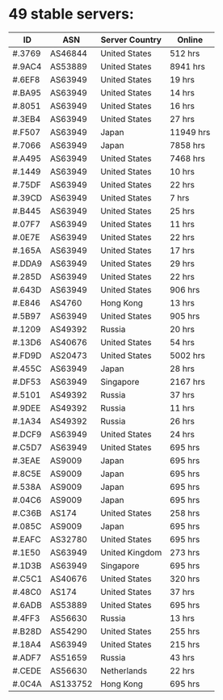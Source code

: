 # 49 stable servers:

| ID | ASN | Server Country | Online |
| ------ | ------ | ------ | ------ |
| #.3769 | AS46844 | United States | 512 hrs |
| #.9AC4 | AS53889 | United States | 8941 hrs |
| #.6EF8 | AS63949 | United States | 19 hrs |
| #.BA95 | AS63949 | United States | 14 hrs |
| #.8051 | AS63949 | United States | 16 hrs |
| #.3EB4 | AS63949 | United States | 27 hrs |
| #.F507 | AS63949 | Japan | 11949 hrs |
| #.7066 | AS63949 | Japan | 7858 hrs |
| #.A495 | AS63949 | United States | 7468 hrs |
| #.1449 | AS63949 | United States | 10 hrs |
| #.75DF | AS63949 | United States | 22 hrs |
| #.39CD | AS63949 | United States | 7 hrs |
| #.B445 | AS63949 | United States | 25 hrs |
| #.07F7 | AS63949 | United States | 11 hrs |
| #.0E7E | AS63949 | United States | 22 hrs |
| #.165A | AS63949 | United States | 17 hrs |
| #.DDA9 | AS63949 | United States | 29 hrs |
| #.285D | AS63949 | United States | 22 hrs |
| #.643D | AS63949 | United States | 906 hrs |
| #.E846 | AS4760 | Hong Kong | 13 hrs |
| #.5B97 | AS63949 | United States | 905 hrs |
| #.1209 | AS49392 | Russia | 20 hrs |
| #.13D6 | AS40676 | United States | 54 hrs |
| #.FD9D | AS20473 | United States | 5002 hrs |
| #.455C | AS63949 | Japan | 28 hrs |
| #.DF53 | AS63949 | Singapore | 2167 hrs |
| #.5101 | AS49392 | Russia | 37 hrs |
| #.9DEE | AS49392 | Russia | 11 hrs |
| #.1A34 | AS49392 | Russia | 26 hrs |
| #.DCF9 | AS63949 | United States | 24 hrs |
| #.C5D7 | AS63949 | United States | 695 hrs |
| #.3EAE | AS9009 | Japan | 695 hrs |
| #.8C5E | AS9009 | Japan | 695 hrs |
| #.538A | AS9009 | Japan | 695 hrs |
| #.04C6 | AS9009 | Japan | 695 hrs |
| #.C36B | AS174 | United States | 258 hrs |
| #.085C | AS9009 | Japan | 695 hrs |
| #.EAFC | AS32780 | United States | 695 hrs |
| #.1E50 | AS63949 | United Kingdom | 273 hrs |
| #.1D3B | AS63949 | Singapore | 695 hrs |
| #.C5C1 | AS40676 | United States | 320 hrs |
| #.48C0 | AS174 | United States | 37 hrs |
| #.6ADB | AS53889 | United States | 695 hrs |
| #.4FF3 | AS56630 | Russia | 13 hrs |
| #.B28D | AS54290 | United States | 255 hrs |
| #.18A4 | AS63949 | United States | 215 hrs |
| #.ADF7 | AS51659 | Russia | 43 hrs |
| #.CEDE | AS56630 | Netherlands | 22 hrs |
| #.0C4A | AS133752 | Hong Kong | 695 hrs |

